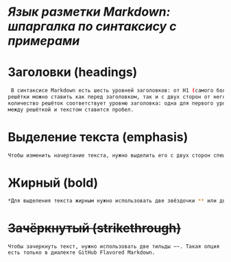 # *Язык разметки Markdown: шпаргалка по синтаксису с примерами*

# Заголовки (headings)

```sh
 В синтаксисе Markdown есть шесть уровней заголовков: от H1 (самого большого) до H6 (самого маленького). Для их выделения используют решётки #, при этом есть несколько тонкостей:
решётки можно ставить как перед заголовком, так и с двух сторон от него (на уровень заголовка влияют только те #, которые находятся перед ним);
количество решёток соответствует уровню заголовка: одна для первого уровня, две для второго и так далее;
между решёткой и текстом ставится пробел.
``````

 # Выделение текста (emphasis)
```sh
Чтобы изменить начертание текста, нужно выделить его с двух сторон спецсимволами следующим образом: <спецсимвол>текст<спецсимвол>.
```

 # **Жирный (bold)**

```sh
*Для выделения текста жирным нужно использовать две звёздочки ** или два нижних подчёркивания __.*
``````

# ~~Зачёркнутый (strikethrough)~~
``````
Чтобы зачеркнуть текст, нужно использовать две тильды ~~. Такая опция есть только в диалекте GitHub Flavored Markdown.
``````
